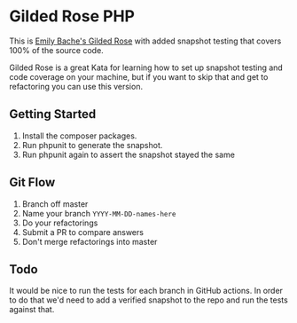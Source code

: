 # Gilded Rose PHP

This is [Emily Bache's Gilded Rose](https://github.com/emilybache/GildedRose-Refactoring-Kata) with added snapshot testing that covers 100% of the source code. 

Gilded Rose is a great Kata for learning how to set up snapshot testing and code coverage on your machine, but if you want to skip that and get to refactoring you can use this version.

## Getting Started

1. Install the composer packages.
2. Run phpunit to generate the snapshot.
3. Run phpunit again to assert the snapshot stayed the same

## Git Flow

1. Branch off master
2. Name your branch `YYYY-MM-DD-names-here`
3. Do your refactorings
4. Submit a PR to compare answers
5. Don't merge refactorings into master

## Todo

It would be nice to run the tests for each branch in GitHub actions. In order to do that we'd need to add a verified snapshot to the repo and run the tests against that.
